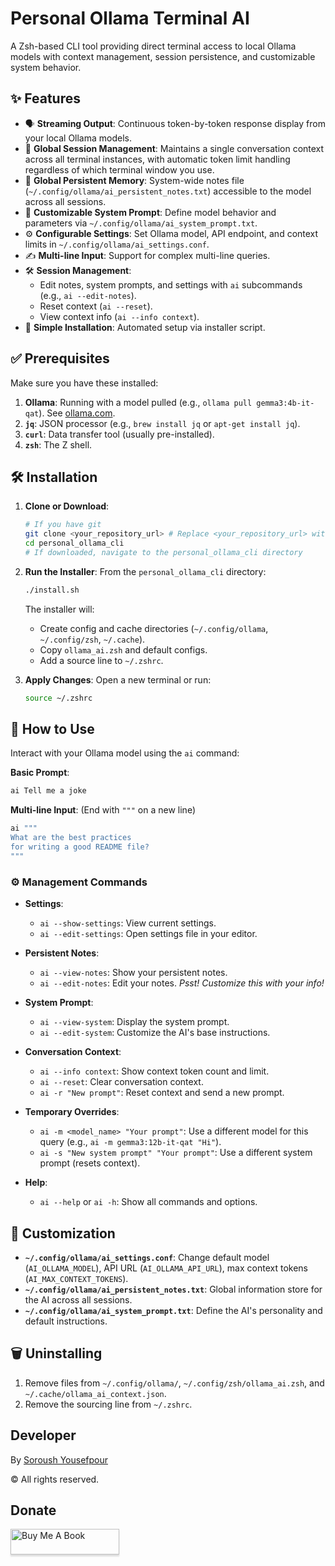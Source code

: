# Personal Ollama Terminal AI

A Zsh-based CLI tool providing direct terminal access to local Ollama models with context management, session persistence, and customizable system behavior.

## ✨ Features

*   🗣️ **Streaming Output**: Continuous token-by-token response display from your local Ollama models.
*   🧠 **Global Session Management**: Maintains a single conversation context across all terminal instances, with automatic token limit handling regardless of which terminal window you use.
*   📝 **Global Persistent Memory**: System-wide notes file (`~/.config/ollama/ai_persistent_notes.txt`) accessible to the model across all sessions.
*   🤖 **Customizable System Prompt**: Define model behavior and parameters via `~/.config/ollama/ai_system_prompt.txt`.
*   ⚙️ **Configurable Settings**: Set Ollama model, API endpoint, and context limits in `~/.config/ollama/ai_settings.conf`.
*   ✍️ **Multi-line Input**: Support for complex multi-line queries.
*   🛠️ **Session Management**:
    *   Edit notes, system prompts, and settings with `ai` subcommands (e.g., `ai --edit-notes`).
    *   Reset context (`ai --reset`).
    *   View context info (`ai --info context`).
*   🚀 **Simple Installation**: Automated setup via installer script.

## ✅ Prerequisites

Make sure you have these installed:

1.  **Ollama**: Running with a model pulled (e.g., `ollama pull gemma3:4b-it-qat`). See [ollama.com](https://ollama.com).
2.  **`jq`**: JSON processor (e.g., `brew install jq` or `apt-get install jq`).
3.  **`curl`**: Data transfer tool (usually pre-installed).
4.  **`zsh`**: The Z shell.

## 🛠️ Installation

1.  **Clone or Download**:
    ```bash
    # If you have git
    git clone <your_repository_url> # Replace <your_repository_url> with the actual URL
    cd personal_ollama_cli
    # If downloaded, navigate to the personal_ollama_cli directory
    ```

2.  **Run the Installer**:
    From the `personal_ollama_cli` directory:
    ```bash
    ./install.sh
    ```
    The installer will:
    *   Create config and cache directories (`~/.config/ollama`, `~/.config/zsh`, `~/.cache`).
    *   Copy `ollama_ai.zsh` and default configs.
    *   Add a source line to `~/.zshrc`.

3.  **Apply Changes**:
    Open a new terminal or run:
    ```bash
    source ~/.zshrc
    ```

## 🚀 How to Use

Interact with your Ollama model using the `ai` command:

**Basic Prompt**:
```bash
ai Tell me a joke
```

**Multi-line Input**:
(End with `"""` on a new line)
```bash
ai """
What are the best practices
for writing a good README file?
"""
```

### ⚙️ Management Commands

*   **Settings**:
    *   `ai --show-settings`: View current settings.
    *   `ai --edit-settings`: Open settings file in your editor.

*   **Persistent Notes**:
    *   `ai --view-notes`: Show your persistent notes.
    *   `ai --edit-notes`: Edit your notes. *Psst! Customize this with your info!*

*   **System Prompt**:
    *   `ai --view-system`: Display the system prompt.
    *   `ai --edit-system`: Customize the AI's base instructions.

*   **Conversation Context**:
    *   `ai --info context`: Show context token count and limit.
    *   `ai --reset`: Clear conversation context.
    *   `ai -r "New prompt"`: Reset context and send a new prompt.

*   **Temporary Overrides**:
    *   `ai -m <model_name> "Your prompt"`: Use a different model for this query (e.g., `ai -m gemma3:12b-it-qat "Hi"`).
    *   `ai -s "New system prompt" "Your prompt"`: Use a different system prompt (resets context).

*   **Help**:
    *   `ai --help` or `ai -h`: Show all commands and options.

## 🎨 Customization

*   **`~/.config/ollama/ai_settings.conf`**: Change default model (`AI_OLLAMA_MODEL`), API URL (`AI_OLLAMA_API_URL`), max context tokens (`AI_MAX_CONTEXT_TOKENS`).
*   **`~/.config/ollama/ai_persistent_notes.txt`**: Global information store for the AI across all sessions.
*   **`~/.config/ollama/ai_system_prompt.txt`**: Define the AI's personality and default instructions.

## 🗑️ Uninstalling

1.  Remove files from `~/.config/ollama/`, `~/.config/zsh/ollama_ai.zsh`, and `~/.cache/ollama_ai_context.json`.
2.  Remove the sourcing line from `~/.zshrc`.

## Developer
By [Soroush Yousefpour](https://gabrimatic.info "Soroush Yousefpour")

&copy; All rights reserved.

## Donate
<a href="https://www.buymeacoffee.com/gabrimatic" target="_blank"><img src="https://www.buymeacoffee.com/assets/img/custom_images/orange_img.png" alt="Buy Me A Book" style="height: 41px !important;width: 174px !important;box-shadow: 0px 3px 2px 0px rgba(190, 190, 190, 0.5) !important;-webkit-box-shadow: 0px 3px 2px 0px rgba(190, 190, 190, 0.5) !important;" ></a>